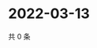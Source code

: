 # 2022-03-13

共 0 条

<!-- BEGIN WEIBO -->
<!-- 最后更新时间 Sun Mar 13 2022 19:12:11 GMT+0800 (China Standard Time) -->

<!-- END WEIBO -->

